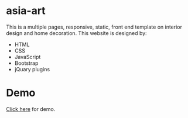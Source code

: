 # asia-art
This is a multiple pages, responsive, static, front end template on interior design and home decoration.
This website is designed by: 
- HTML
- CSS
- JavaScript
- Bootstrap
- jQuary plugins
# Demo
<a href="https://asiahub-10.github.io/asia-art/">Click here</a> for demo.
